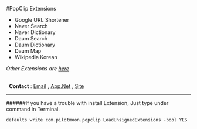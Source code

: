 #PopClip Extensions

- Google URL Shortener
- Naver Search
- Naver Dictionary
- Daum Search
- Daum Dictionary
- Daum Map
- Wikipedia Korean

  
*Other Extensions are*	[*here*](http://pilotmoon.com/popclip/extensions)

<br/> 
__Contact__ : [Email](deuxdoom@gmail.com "deuxdoom@gmail.com") , [App.Net](http://alpha.app.net/deuxdoom "http://alpha.app.net/deuxdoom") , [Site](http://deuxdoom.net "http://deuxdoom.net")

    
***

######If you have a trouble with install Extension, Just type under command in Terminal.

	defaults write com.pilotmoon.popclip LoadUnsignedExtensions -bool YES




